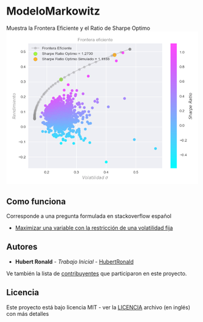 # ModeloMarkowitz
Muestra la Frontera Eficiente y el Ratio de Sharpe Optimo
![imagen_final](https://github.com/HubertRonald/ModeloMarkowitz/blob/master/imagenes/imagen_final.png)


## Como funciona
Corresponde a una pregunta formulada en stackoverflow español
* [Maximizar una variable con la restricción de una volatilidad fija](https://es.stackoverflow.com/questions/361549/maximizar-una-variable-con-la-restricci%c3%b3n-de-una-volatilidad-fija)



## Autores

* **Hubert Ronald** - *Trabajo Inicial* - [HubertRonald](https://github.com/HubertRonald)

Ve también la lista de [contribuyentes](https://github.com/HubertRonald/ModeloMarkowitz/contributors) que participaron en este proyecto.



## Licencia

Este proyecto está bajo licencia MIT - ver la [LICENCIA](LICENSE) archivo (en inglés) con más detalles
